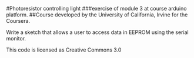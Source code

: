 #Photoresistor controlling light
###exercise of module 3 at course arduino platform.
##Course developed by the University of California, Irvine for the Coursera.

Write a sketch that allows a user to access data in EEPROM using the serial monitor.

This code is licensed as Creative Commons 3.0